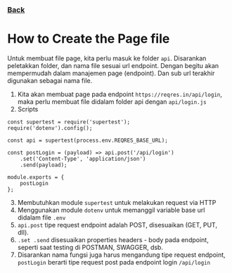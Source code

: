### [Back](../)
# How to Create the Page file

Untuk membuat file page, kita perlu masuk ke folder `api`. Disarankan peletakkan folder, dan nama file sesuai url endpoint. Dengan begitu akan mempermudah dalam manajemen page (endpoint). Dan sub url terakhir digunakan sebagai nama file.

1. Kita akan membuat page pada endpoint `https://reqres.in/api/login`, maka perlu membuat file didalam folder api dengan `api/login.js`
2. Scripts

```javascripts
const supertest = require('supertest');
require('dotenv').config();

const api = supertest(process.env.REQRES_BASE_URL);

const postLogin = (payload) => api.post('/api/login')
	.set('Content-Type', 'application/json')
	.send(payload);

module.exports = {
	postLogin
};
```

3. Membutuhkan module `supertest` untuk melakukan request via HTTP
4. Menggunakan module `dotenv` untuk memanggil variable base url didalam file `.env`
5. `api.post` tipe request endpoint adalah POST, disesuaikan (GET, PUT, dll).
6. `.set .send` disesuaikan properties headers -  body pada endpoint, seperti saat testing di POSTMAN, SWAGGER, dsb.
7. Disarankan nama fungsi juga harus mengandung tipe request endpoint, `postLogin` berarti tipe request post pada endpoint login `/api/login`